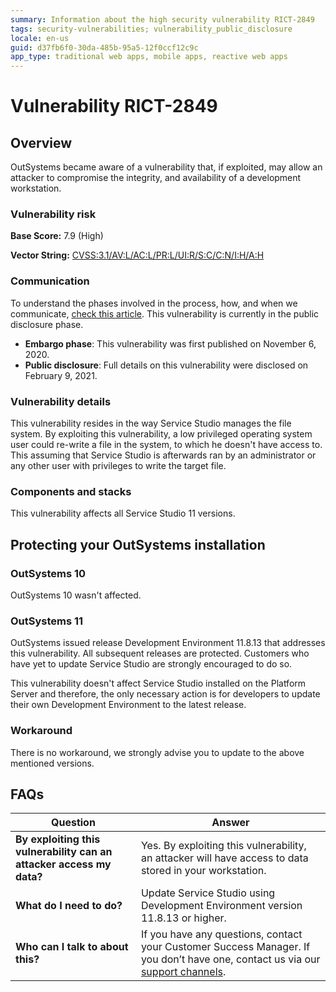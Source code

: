 ```yaml
---
summary: Information about the high security vulnerability RICT-2849
tags: security-vulnerabilities; vulnerability_public_disclosure
locale: en-us
guid: d37fb6f0-30da-485b-95a5-12f0ccf12c9c
app_type: traditional web apps, mobile apps, reactive web apps
---
```


# Vulnerability RICT-2849

## Overview 

OutSystems became aware of a vulnerability that, if exploited, may allow an attacker to compromise the integrity, and availability of a development workstation.

### Vulnerability risk

**Base Score:** 7.9 (High)

**Vector String:** [CVSS:3.1/AV:L/AC:L/PR:L/UI:R/S:C/C:N/I:H/A:H](https://www.first.org/cvss/calculator/3.1#CVSS:3.1/AV:L/AC:L/PR:L/UI:R/S:C/C:N/I:H/A:H)

### Communication

To understand the phases involved in the process, how, and when we communicate, [check this article](https://success.outsystems.com/Support/Security/Vulnerabilities). This vulnerability is currently in the public disclosure phase.

   * **Embargo phase**: This vulnerability was first published on November 6, 2020.
   * **Public disclosure**: Full details on this vulnerability were disclosed on February 9, 2021.

### Vulnerability details

This vulnerability resides in the way Service Studio manages the file system. By exploiting this vulnerability, a low privileged operating system user could re-write a file in the system, to which he doesn't have access to. This assuming that Service Studio is afterwards ran by an administrator or any other user with privileges to write the target file.

### Components and stacks

This vulnerability affects all Service Studio 11 versions.

## Protecting your OutSystems installation

### OutSystems 10

OutSystems 10 wasn't affected.

### OutSystems 11

OutSystems issued release Development Environment 11.8.13 that addresses this vulnerability. All subsequent releases are protected. Customers who have yet to update Service Studio are strongly encouraged to do so.

This vulnerability doesn't affect Service Studio installed on the Platform Server and therefore, the only necessary action is for developers to update their own Development Environment to the latest release.

### Workaround

There is no workaround, we strongly advise you to update to the above mentioned versions.

## FAQs

| Question         | Answer                                             |
|--------------------------------------------------------------------------|---------------------------------------------------------------------------------------------------------------------------------------------------------------------|
| **By exploiting this vulnerability can an attacker access my data?**         | Yes. By exploiting this vulnerability, an attacker will have access to data stored in your workstation.
| **What do I need to do?**                                                | Update Service Studio using Development Environment version 11.8.13 or higher.            |
| **Who can I talk to about this?**                                        | If you have any questions, contact your Customer Success Manager. If you don’t have one, contact us via our [support channels](https://www.outsystems.com/legal/success/contact-outsystems-technical-support/). |
